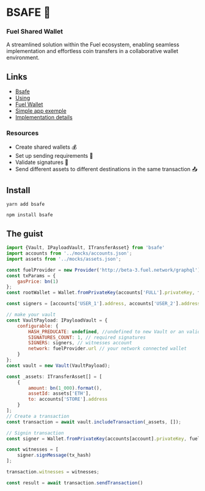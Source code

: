 # BSAFE 🐢

### Fuel Shared Wallet

A streamlined solution within the Fuel ecosystem, enabling seamless implementation and effortless coin transfers in a collaborative wallet environment.

## Links

-   [Bsafe](https://bsafe.com)
-   [Using](https://aapp.bsafe.com)
-   [Fuel Wallet](https://chrome.google.com/webstore/detail/fuel-wallet/dldjpboieedgcmpkchcjcbijingjcgok)
-   [Simple app exemple](https://google.com)
-   [Implementation details](https://github.com/infinitybase/bsafe/blob/d56523ab905d4749fa22787936db41a100be08c9/src/__tests__/vault.test.ts)

### Resources

-   Create shared wallets 💰
-   Set up sending requirements 🔧
-   Validate signatures 🔏
-   Send different assets to different destinations in the same transaction 📤

## Install

```
yarn add bsafe
```

```
npm install bsafe
```

## The guist

```javascript
import {Vault, IPayloadVault, ITransferAsset} from 'bsafe'
import accounts from '../mocks/accounts.json';
import assets from '../mocks/assets.json';

const fuelProvider = new Provider('http://beta-3.fuel.network/graphql');
const txParams = {
    gasPrice: bn(1)
};
const rootWallet = Wallet.fromPrivateKey(accounts['FULL'].privateKey, fuelProvider);

const signers = [accounts['USER_1'].address, accounts['USER_2'].address, accounts['USER_3'].address];

// make your vault
const VaultPayload: IPayloadVault = {
    configurable: {
        HASH_PREDUCATE: undefined, //undefined to new Vault or an valid hash to instance older vault
        SIGNATURES_COUNT: 1, // required signatures
        SIGNERS: signers, // witnesses account
        network: fuelProvider.url // your network connected wallet
    }
};
const vault = new Vault(VaultPayload);

const _assets: ITransferAsset[] = [
    {
        amount: bn(1_000).format(),
        assetId: assets['ETH'],
        to: accounts['STORE'].address
    }
];
// Create a transaction
const transaction = await vault.includeTransaction(_assets, []);

// Signin transaction
const signer = Wallet.fromPrivateKey(accounts[account].privateKey, fuelProvider);

const witnesses = [
    signer.signMessage(tx_hash)
];

transaction.witnesses = witnesses;

const result = await transaction.sendTransaction()

```
